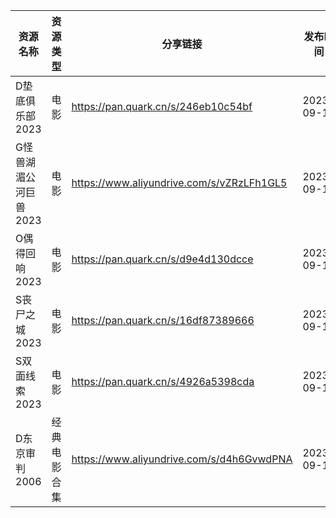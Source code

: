 | 资源名称          | 资源类型   | 分享链接                                      | 发布时间       |
| ------------- | ------ | ----------------------------------------- | ---------- |
| D垫底俱乐部2023    | 电影     | https://pan.quark.cn/s/246eb10c54bf       | 2023-09-14 |
| G怪兽湖湄公河巨兽2023 | 电影     | https://www.aliyundrive.com/s/vZRzLFh1GL5 | 2023-09-14 |
| O偶得回响2023     | 电影     | https://pan.quark.cn/s/d9e4d130dcce       | 2023-09-14 |
| S丧尸之城2023     | 电影     | https://pan.quark.cn/s/16df87389666       | 2023-09-14 |
| S双面线索2023     | 电影     | https://pan.quark.cn/s/4926a5398cda       | 2023-09-14 |
| D东京审判2006     | 经典电影合集 | https://www.aliyundrive.com/s/d4h6GvwdPNA | 2023-09-14 |
